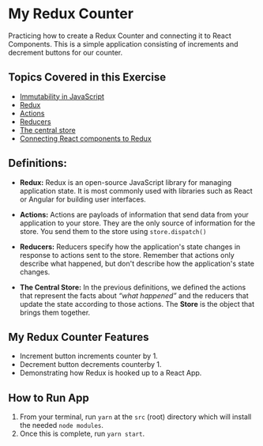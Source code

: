 # My Redux Counter
Practicing how to create a Redux Counter and connecting it to React Components. This is a simple application consisting of increments and decrement buttons for our counter. 

## Topics Covered in this Exercise
* [Immutability in JavaScript](https://www.sitepoint.com/immutability-javascript/)
* [Redux](http://redux.js.org/docs/basics/)
* [Actions](https://redux.js.org/basics/actions)
* [Reducers](https://redux.js.org/basics/reducers)
* [The central store](https://redux.js.org/api/createstore)
* [Connecting React components to Redux](https://redux.js.org/basics/usage-with-react)

## Definitions: 
* **Redux:** Redux is an open-source JavaScript library for managing application state. It is most commonly used with libraries such as React or Angular for building user interfaces.

* **Actions:** Actions are payloads of information that send data from your application to your store. They are the only source of information for the store. You send them to the store using `store.dispatch()`

* **Reducers:** Reducers specify how the application's state changes in response to actions sent to the store. Remember that actions only describe what happened, but don't describe how the application's state changes.

* **The Central Store:** In the previous definitions, we defined the actions that represent the facts about _“what happened”_ and the reducers that update the state according to those actions. The **Store** is the object that brings them together.

## My Redux Counter Features
* Increment button increments counter by 1. 
* Decrement button decrements counterby 1.
* Demonstrating how Redux is hooked up to a React App. 

## How to Run App
1. From your terminal, run `yarn` at the `src` (root) directory which will install the needed `node modules`.
2. Once this is complete, run `yarn start`.
